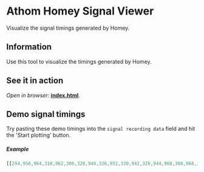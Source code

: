 # Athom Homey Signal Viewer

Visualize the signal timings generated by Homey.

## Information
Use this tool to visualize the timings generated by Homey.

## See it in action
*Open in browser:* **[index.html](https://marlonnavas.github.io/Athom-Homey-Signal-Viewer/index.html)**.

## Demo signal timings
Try pasting these demo timings into the `signal recording data` field and hit the 'Start plotting' button.

##### Example
```javascript
[[294,956,964,310,962,306,328,948,326,952,330,942,326,944,968,308,968,314,960,308,964,314,966,300,332,946,968,300,976,300,330,946,336,938,970,308,966,302,332,948,970,304,330,938,978,298,332,948,314,9720,304,968,952,318,962,308,320,954,1590,704,568,458,258,250,952,76,1298,224,952,318,1074,200,952,324,318,252,266,434,1106,170,1110,164,320,32,254,676,310,42,254,510,1286,142,952,186,454,834,1278,112,316,348,252,358,1188,100,308,110,254,262,254,86,430,766,266,766,256,1022,262,1024,256,4988]]
```
